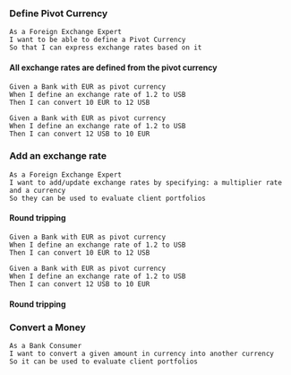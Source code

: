 ### Define Pivot Currency

```gherkin
As a Foreign Exchange Expert
I want to be able to define a Pivot Currency
So that I can express exchange rates based on it
```

#### All exchange rates are defined from the pivot currency

```gherkin
Given a Bank with EUR as pivot currency
When I define an exchange rate of 1.2 to USB
Then I can convert 10 EUR to 12 USB
```

```gherkin
Given a Bank with EUR as pivot currency
When I define an exchange rate of 1.2 to USB
Then I can convert 12 USB to 10 EUR 
```







### Add an exchange rate
```gherkin
As a Foreign Exchange Expert
I want to add/update exchange rates by specifying: a multiplier rate and a currency
So they can be used to evaluate client portfolios
```

#### Round tripping

```gherkin
Given a Bank with EUR as pivot currency
When I define an exchange rate of 1.2 to USB
Then I can convert 10 EUR to 12 USB
```

```gherkin
Given a Bank with EUR as pivot currency
When I define an exchange rate of 1.2 to USB
Then I can convert 12 USB to 10 EUR 
```

#### Round tripping






### Convert a Money
```gherkin
As a Bank Consumer
I want to convert a given amount in currency into another currency
So it can be used to evaluate client portfolios
```